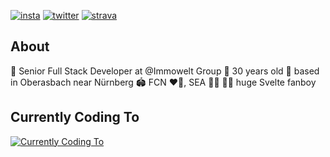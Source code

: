 
[![insta](https://img.shields.io/badge/instagram-%40m.rohmer-%23C13584)](https://www.instagram.com/m.rohmer/)
[![twitter](https://img.shields.io/badge/twitter-%40matzerohmer-%231da1f2)](https://twitter.com/matzerohmer)
[![strava](https://img.shields.io/badge/strava-%40Matthias%20Rohmer-%23fc4c02)](https://www.strava.com/athletes/66002004)


## About
🏢 Senior Full Stack Developer at @Immowelt Group
👴 30 years old
📍 based in Oberasbach near Nürnberg
🏟️ FCN ❤️🖤, SEA 💚💙
🧑‍💻 huge Svelte fanboy

## Currently Coding To

<a href="https://spotify-stats.rohmer.rocks/now-playing?open">
  <img src="https://spotify-stats.rohmer.rocks/now-playing" alt="Currently Coding To">
</a>



<!--
**mrohmer/mrohmer** is a ✨ _special_ ✨ repository because its `README.md` (this file) appears on your GitHub profile.

Here are some ideas to get you started:

- 🔭 I’m currently working on ...
- 🌱 I’m currently learning ...
- 👯 I’m looking to collaborate on ...
- 🤔 I’m looking for help with ...
- 💬 Ask me about ...
- 📫 How to reach me: ...
- 😄 Pronouns: ...
- ⚡ Fun fact: ...
-->
